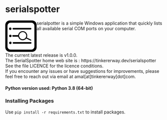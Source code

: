 # serialspotter

<img align="left" height="100" src="icon_serialspotter.png"/>
serialpotter is a simple Windows application that quickly lists all available serial COM ports on your computer.
<br />
<br />
<br />
<br />
<br />
The current latest release is v1.0.0.
<br />
The SerialSpotter home web site is : https://tinkererway.dev/serialspotter
<br />
See the file LICENCE for the licence conditions.
<br />
If you encounter any issues or have suggestions for improvements, please feel free to reach out via email at amal[at]tinkererway[dot]com.


#### Python version used: Python 3.8 (64-bit)

### Installing Packages
Use `pip install -r requirements.txt` to  install packages.


